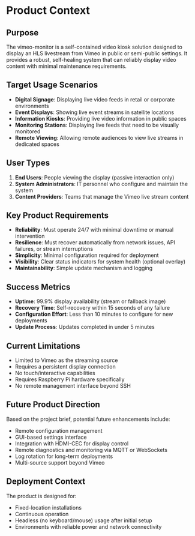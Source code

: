 # Product Context

## Purpose

The vimeo-monitor is a self-contained video kiosk solution designed to display an HLS livestream from Vimeo in public or semi-public settings. It provides a robust, self-healing system that can reliably display video content with minimal maintenance requirements.

## Target Usage Scenarios

- **Digital Signage**: Displaying live video feeds in retail or corporate environments
- **Event Displays**: Showing live event streams in satellite locations
- **Information Kiosks**: Providing live video information in public spaces
- **Monitoring Stations**: Displaying live feeds that need to be visually monitored
- **Remote Viewing**: Allowing remote audiences to view live streams in dedicated spaces

## User Types

1. **End Users**: People viewing the display (passive interaction only)
2. **System Administrators**: IT personnel who configure and maintain the system
3. **Content Providers**: Teams that manage the Vimeo live stream content

## Key Product Requirements

- **Reliability**: Must operate 24/7 with minimal downtime or manual intervention
- **Resilience**: Must recover automatically from network issues, API failures, or stream interruptions
- **Simplicity**: Minimal configuration required for deployment
- **Visibility**: Clear status indicators for system health (optional overlay)
- **Maintainability**: Simple update mechanism and logging

## Success Metrics

- **Uptime**: 99.9% display availability (stream or fallback image)
- **Recovery Time**: Self-recovery within 15 seconds of any failure
- **Configuration Effort**: Less than 10 minutes to configure for new deployments
- **Update Process**: Updates completed in under 5 minutes

## Current Limitations

- Limited to Vimeo as the streaming source
- Requires a persistent display connection
- No touch/interactive capabilities
- Requires Raspberry Pi hardware specifically
- No remote management interface beyond SSH

## Future Product Direction

Based on the project brief, potential future enhancements include:

- Remote configuration management
- GUI-based settings interface
- Integration with HDMI-CEC for display control
- Remote diagnostics and monitoring via MQTT or WebSockets
- Log rotation for long-term deployments
- Multi-source support beyond Vimeo

## Deployment Context

The product is designed for:

- Fixed-location installations
- Continuous operation
- Headless (no keyboard/mouse) usage after initial setup
- Environments with reliable power and network connectivity
